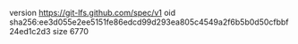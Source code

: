 version https://git-lfs.github.com/spec/v1
oid sha256:ee3d055e2ee5151fe86edcd99d293ea805c4549a2f6b5b0d50cfbbf24ed1c2d3
size 6770
